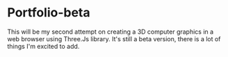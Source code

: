 # Portfolio-beta
This will be my second attempt on creating a 3D computer graphics in a web browser using Three.Js library. It's still a beta version, there is a lot of things I'm excited to add.
